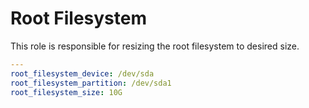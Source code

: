 # Root Filesystem

This role is responsible for resizing the root filesystem to desired size.

```yaml
---
root_filesystem_device: /dev/sda
root_filesystem_partition: /dev/sda1
root_filesystem_size: 10G
```
